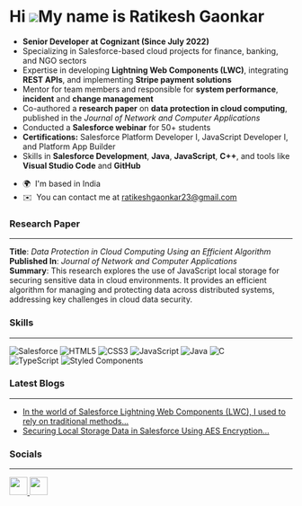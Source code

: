 Hi ![](https://user-images.githubusercontent.com/18350557/176309783-0785949b-9127-417c-8b55-ab5a4333674e.gif)My name is Ratikesh Gaonkar
========================================================================================================================================

- **Senior Developer at Cognizant (Since July 2022)**
- Specializing in Salesforce-based cloud projects for finance, banking, and NGO sectors
- Expertise in developing **Lightning Web Components (LWC)**, integrating **REST APIs**, and implementing **Stripe payment solutions**
- Mentor for team members and responsible for **system performance**, **incident** and **change management**
- Co-authored a **research paper** on **data protection in cloud computing**, published in the *Journal of Network and Computer Applications*
- Conducted a **Salesforce webinar** for 50+ students
- **Certifications:** Salesforce Platform Developer I, JavaScript Developer I, and Platform App Builder
- Skills in **Salesforce Development**, **Java**, **JavaScript**, **C++**, and tools like **Visual Studio Code** and **GitHub**

* 🌍  I'm based in India
* ✉️  You can contact me at [ratikeshgaonkar23@gmail.com](mailto:ratikeshgaonkar23@gmail.com)


### Research Paper
----------------

**Title**: *Data Protection in Cloud Computing Using an Efficient Algorithm*  
**Published In**: *Journal of Network and Computer Applications*  
**Summary**: This research explores the use of JavaScript local storage for securing sensitive data in cloud environments.
It provides an efficient algorithm for managing and protecting data across distributed systems, 
addressing key challenges in cloud data security.


### Skills
----------------

![Salesforce](https://img.shields.io/badge/salesforce-%23FF5C8D.svg?style=for-the-badge&logo=salesforce&logoColor=white)
![HTML5](https://img.shields.io/badge/html5-%23E34F26.svg?style=for-the-badge&logo=html5&logoColor=white)
![CSS3](https://img.shields.io/badge/css3-%231572B6.svg?style=for-the-badge&logo=css3&logoColor=white)
![JavaScript](https://img.shields.io/badge/javascript-%23323330.svg?style=for-the-badge&logo=javascript&logoColor=%23F7DF1E)
![Java](https://img.shields.io/badge/java-%23ED8B00.svg?style=for-the-badge&logo=openjdk&logoColor=white)
![C](https://img.shields.io/badge/c-%2300599C.svg?style=for-the-badge&logo=c&logoColor=white)<br/>
![TypeScript](https://img.shields.io/badge/typescript-%23007ACC.svg?style=for-the-badge&logo=typescript&logoColor=white)
![Styled Components](https://img.shields.io/badge/styled--components-DB7093?style=for-the-badge&logo=styled-components&logoColor=white)<br/>


###  Latest Blogs
----------------


- [In the world of Salesforce Lightning Web Components (LWC), I used to rely on traditional methods...](https://medium.com/@ratikeshgaonkar/in-the-world-of-salesforce-lightning-web-components-lwc-i-used-to-rely-on-traditional-methods-029f548e26f7)
-  [Securing Local Storage Data in Salesforce Using AES Encryption...](https://medium.com/@ratikeshgaonkar/securing-local-storage-data-in-salesforce-using-aes-encryption-20b7ea9291a5)


### Socials
----------------

<p align="left"> <a href="https://www.linkedin.com/in/ratikeshgaonkar" target="_blank" rel="noreferrer"> <picture> <source media="(prefers-color-scheme: dark)" srcset="https://raw.githubusercontent.com/danielcranney/readme-generator/main/public/icons/socials/linkedin-dark.svg" /> <source media="(prefers-color-scheme: light)" srcset="https://raw.githubusercontent.com/danielcranney/readme-generator/main/public/icons/socials/linkedin.svg" /> <img src="https://raw.githubusercontent.com/danielcranney/readme-generator/main/public/icons/socials/linkedin.svg" width="32" height="32" /> </picture> </a> <a href="http://www.medium.com/@ratikeshgaonkar" target="_blank" rel="noreferrer"> <picture> <source media="(prefers-color-scheme: dark)" srcset="https://raw.githubusercontent.com/danielcranney/readme-generator/main/public/icons/socials/medium-dark.svg" /> <source media="(prefers-color-scheme: light)" srcset="https://raw.githubusercontent.com/danielcranney/readme-generator/main/public/icons/socials/medium.svg" /> <img src="https://raw.githubusercontent.com/danielcranney/readme-generator/main/public/icons/socials/medium.svg" width="32" height="32" /> </picture> </a></p>

